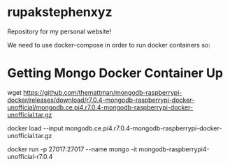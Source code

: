 # rupakstephenxyz
Repository for my personal website!

We need to use docker-compose in order to run docker containers so:


# Getting Mongo Docker Container Up
wget https://github.com/themattman/mongodb-raspberrypi-docker/releases/download/r7.0.4-mongodb-raspberrypi-docker-unofficial/mongodb.ce.pi4.r7.0.4-mongodb-raspberrypi-docker-unofficial.tar.gz

docker load --input mongodb.ce.pi4.r7.0.4-mongodb-raspberrypi-docker-unofficial.tar.gz

docker run -p 27017:27017 --name mongo -it mongodb-raspberrypi4-unofficial-r7.0.4


